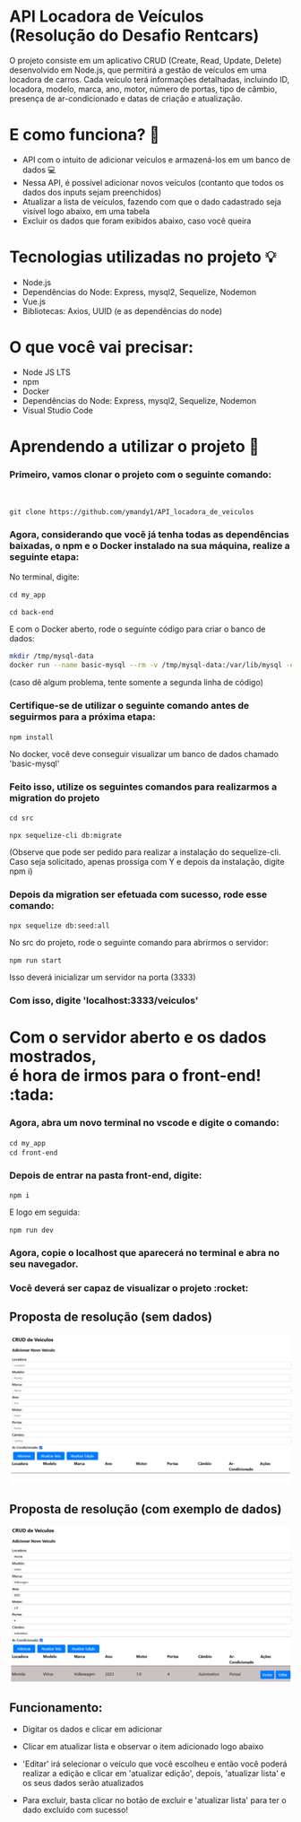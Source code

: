 # API Locadora de Veículos (Resolução do Desafio Rentcars)
 O projeto consiste em um aplicativo CRUD (Create, Read, Update, Delete) desenvolvido em Node.js, que permitirá a gestão de veículos em uma locadora de carros. Cada veículo terá informações detalhadas, incluindo ID, locadora, modelo, marca, ano, motor, número de portas, tipo de câmbio, presença de ar-condicionado e datas de criação e atualização.

# E como funciona? :thinking:

- API com o intuito de adicionar veículos e armazená-los em um banco de dados :computer:
- Nessa API, é possível adicionar novos veículos (contanto que todos os dados dos inputs sejam preenchidos)
- Atualizar a lista de veículos, fazendo com que o dado cadastrado seja visível logo abaixo, em uma tabela
- Excluir os dados que foram exibidos abaixo, caso você queira

# Tecnologias utilizadas no projeto :bulb:
- Node.js
- Dependências do Node: Express, mysql2, Sequelize, Nodemon
- Vue.js
- Bibliotecas: Axios, UUID (e as dependências do node)

# O que você vai precisar:
- Node JS LTS
- npm
- Docker
- Dependências do Node: Express, mysql2, Sequelize, Nodemon
- Visual Studio Code

# Aprendendo a utilizar o projeto :pencil:
<h3>Primeiro, vamos clonar o projeto com o seguinte comando:</h3><br>

`git clone https://github.com/ymandy1/API_locadora_de_veiculos`

<h3>Agora, considerando que você já tenha todas as dependências baixadas, o npm e o Docker instalado na sua máquina,
realize a seguinte etapa: </h3>

No terminal, digite: <br>

`cd my_app` <br>

`cd back-end` <br>

E com o Docker aberto, rode o seguinte código para criar o banco de dados:

```bash
mkdir /tmp/mysql-data
docker run --name basic-mysql --rm -v /tmp/mysql-data:/var/lib/mysql -e MYSQL_ROOT_PASSWORD=ANSKk08aPEDbFjDO -e MYSQL_DATABASE=testing -p 3307:3306 -it mysql:8.0
```
(caso dê algum problema, tente somente a segunda linha de código)

<h3>Certifique-se de utilizar o seguinte comando antes de seguirmos para a próxima etapa: </h3>

`npm install`

No docker, você deve conseguir visualizar um banco de dados chamado 'basic-mysql' 

<h3>Feito isso, utilize os seguintes comandos para realizarmos a migration do projeto</h3>

`cd src`

`npx sequelize-cli db:migrate`

(Observe que pode ser pedido para realizar a instalação do sequelize-cli. Caso seja solicitado, apenas prossiga com Y e depois da instalação, digite npm i)

<h3>Depois da migration ser efetuada com sucesso, rode esse comando: </h3>

`npx sequelize db:seed:all`

No src do projeto, rode o seguinte comando para abrirmos o servidor:<br>


`npm run start`

Isso deverá inicializar um servidor na porta (3333) <br>

<h3>Com isso, digite 'localhost:3333/veiculos'</h3> 

<h1>Com o servidor aberto e os dados mostrados, <br> é hora de irmos para o front-end! :tada: </h1>

<h3>Agora, abra um novo terminal no vscode e digite o comando: </h3>

`cd my_app` <br>
`cd front-end`

<h3>Depois de entrar na pasta front-end, digite: </h3>

`npm i` <br>

E logo em seguida:

`npm run dev`

<h3>Agora, copie o localhost que aparecerá no terminal e abra no seu navegador.
 </h3>
 <h3>Você deverá ser capaz de visualizar o projeto :rocket: </h3>

<h2> Proposta de resolução (sem dados)</h2>

![API](resources_github/CRUD_veiculos.png)

<h2> Proposta de resolução (com exemplo de dados) </h2>

![API](resources_github/CRUD_veiculos2.png)

<h2>Funcionamento: </h2>

- Digitar os dados e clicar em adicionar<br>

- Clicar em atualizar lista e observar o item adicionado logo abaixo <br>

- 'Editar' irá selecionar o veículo que você escolheu e então você poderá realizar a edição e clicar em 'atualizar edição', depois, 'atualizar lista' e os seus dados serão atualizados <br>

- Para excluir, basta clicar no botão de excluir e 'atualizar lista' para ter o dado excluído com sucesso!


  
 
